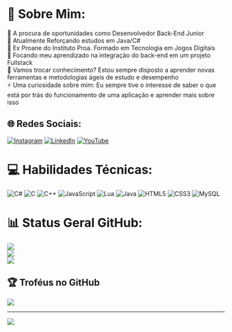 # 💫 Sobre Mim:
🔭 A procura de oportunidades como Desenvolvedor Back-End Junior<br>👯  Atualmente Reforçando estudos em Java/C#<br>🤝 Ex Proane do Instituto Proa. Formado em Tecnologia em Jogos Digitais<br>🌱 Focando meu aprendizado na integração do back-end em um projeto Fullstack<br>💬 Vamos trocar conhecimento? Estou sempre disposto a aprender novas ferramentas e metodologias ágeis de estudo e desempenho<br>⚡ Uma curiosidade sobre mim: Eu sempre tive o interesse de saber o que está por trás do funcionamento de uma aplicação e aprender mais sobre isso


## 🌐 Redes Sociais:
[![Instagram](https://img.shields.io/badge/Instagram-%23E4405F.svg?logo=Instagram&logoColor=white)](https://instagram.com/https://www.instagram.com/vitin_homem) [![LinkedIn](https://img.shields.io/badge/LinkedIn-%230077B5.svg?logo=linkedin&logoColor=white)](https://linkedin.com/in/https://www.linkedin.com/in/victor-melo-4833a324a/) [![YouTube](https://img.shields.io/badge/YouTube-%23FF0000.svg?logo=YouTube&logoColor=white)](https://youtube.com/@https://www.youtube.com/channel/UCnOP4Bf259gwuUtsw39g4uA) 

# 💻 Habilidades Técnicas:
![C#](https://img.shields.io/badge/c%23-%23239120.svg?style=flat&logo=csharp&logoColor=white) ![C](https://img.shields.io/badge/c-%2300599C.svg?style=flat&logo=c&logoColor=white) ![C++](https://img.shields.io/badge/c++-%2300599C.svg?style=flat&logo=c%2B%2B&logoColor=white) ![JavaScript](https://img.shields.io/badge/javascript-%23323330.svg?style=flat&logo=javascript&logoColor=%23F7DF1E) ![Lua](https://img.shields.io/badge/lua-%232C2D72.svg?style=flat&logo=lua&logoColor=white) ![Java](https://img.shields.io/badge/java-%23ED8B00.svg?style=flat&logo=openjdk&logoColor=white) ![HTML5](https://img.shields.io/badge/html5-%23E34F26.svg?style=flat&logo=html5&logoColor=white) ![CSS3](https://img.shields.io/badge/css3-%231572B6.svg?style=flat&logo=css3&logoColor=white) ![MySQL](https://img.shields.io/badge/mysql-%2300000f.svg?style=flat&logo=mysql&logoColor=white)
# 📊 Status Geral GitHub:
![](https://github-readme-stats.vercel.app/api?username=SkylineProgrammer&theme=blue-green&hide_border=false&include_all_commits=false&count_private=false)<br/>
![](https://github-readme-streak-stats.herokuapp.com/?user=SkylineProgrammer&theme=blue-green&hide_border=false)<br/>
![](https://github-readme-stats.vercel.app/api/top-langs/?username=SkylineProgrammer&theme=blue-green&hide_border=false&include_all_commits=false&count_private=false&layout=compact)

## 🏆 Troféus no GitHub
![](https://github-profile-trophy.vercel.app/?username=SkylineProgrammer&theme=discord&no-frame=false&no-bg=true&margin-w=4)

---
[![](https://visitcount.itsvg.in/api?id=SkylineProgrammer&icon=8&color=0)](https://visitcount.itsvg.in)

<!-- Proudly created with GPRM ( https://gprm.itsvg.in ) -->
